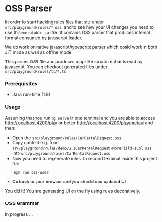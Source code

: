 # OSS Parser

In order to start hacking rules files that sits under `src/playground/rules/*.oss `and to see how your UI changes you need to use
this` executable jar `file. It contains OSS parser that produces internal format consumed by javascript loader.  

We do work on native javascript/typescript parser which could work in both JIT mode as well as offline mode. 

This parses OSS file and produces map-like structure that is read by javascript. You can checkout
generated files under `src/playground/rules/ts/*.ts`


### Prerequisites 

* Java run-time (1.8)



### Usage


Assuming that you run `ng serve` in one terminal and you are able to access [http://localhost:4200/play][1] or better 
[http://localhost:4200/play/metaui][2] and then:

*  Open the `src/playground/rules/CarRentalRequest.oss`
*  Copy content e.g. from `src/playground/rules/demo/2.1CarRentalRequest-MoreField-1Col.oss` into `src/playground/rules/CarRentalRequest.oss`  
*  Now you need to regenerate rules. In second terminal inside this project run 

```
    npm run oss-user
```
 
* Go back to your browser and you should see updated UI 
 
 You did it! You are generating UI on the fly using rules decoratively. 


### OSS Grammar

In progress ...


 [1]: http://localhost:4200/play
 [2]: http://localhost:4200/play/metaui
 
